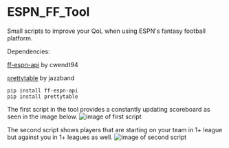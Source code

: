 # ESPN_FF_Tool
 Small scripts to improve your QoL when using ESPN's fantasy football platform.

Dependencies:

[ff-espn-api](https://github.com/cwendt94/ff-espn-api) by cwendt94

[prettytable](https://github.com/jazzband/prettytable) by jazzband

```
pip install ff-espn-api
pip install prettytable
```  

The first script in the tool provides a constantly updating scoreboard as seen in the image below.
![image of first script](https://i.imgur.com/WBPZ9Zu.png)

The second script shows players that are starting on your team in 1+ league but against you in 1+ leagues as well.
![image of second script](https://i.imgur.com/8Czq7aU.png)
